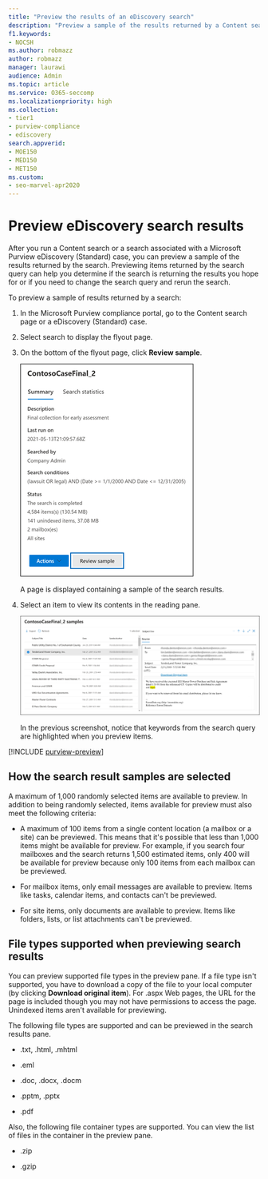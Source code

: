 ```yaml
---
title: "Preview the results of an eDiscovery search"
description: "Preview a sample of the results returned by a Content search or a eDiscovery (Standard) search in the Microsoft Purview compliance portal."
f1.keywords:
- NOCSH
ms.author: robmazz
author: robmazz
manager: laurawi
audience: Admin
ms.topic: article
ms.service: O365-seccomp
ms.localizationpriority: high
ms.collection:
- tier1
- purview-compliance
- ediscovery
search.appverid:
- MOE150
- MED150
- MET150
ms.custom:
- seo-marvel-apr2020
---
```


# Preview eDiscovery search results

After you run a Content search or a search associated with a Microsoft Purview eDiscovery (Standard) case, you can preview a sample of the results returned by the search. Previewing items returned by the search query can help you determine if the search is returning the results you hope for or if you need to change the search query and rerun the search.

To preview a sample of results returned by a search:

1. In the Microsoft Purview compliance portal, go to the Content search page or a eDiscovery (Standard) case.

2. Select search to display the flyout page.

3. On the bottom of the flyout page, click **Review sample**.

   ![Click Review sample on the flyout page to preview results.](../media/PreviewSearchResults1.png)

   A page is displayed containing a sample of the search results.

4. Select an item to view its contents in the reading pane.

   ![Preview items in the reading pane.](../media/PreviewSearchResults2.png)

   In the previous screenshot, notice that keywords from the search query are highlighted when you preview items.

[!INCLUDE [purview-preview](../includes/purview-preview.md)]

## How the search result samples are selected

A maximum of 1,000 randomly selected items are available to preview. In addition to being randomly selected, items available for preview must also meet the following criteria:

- A maximum of 100 items from a single content location (a mailbox or a site) can be previewed. This means that it's possible that less than 1,000 items might be available for preview. For example, if you search four mailboxes and the search returns 1,500 estimated items, only 400 will be available for preview because only 100 items from each mailbox can be previewed.

- For mailbox items, only email messages are available to preview. Items like tasks, calendar items, and contacts can't be previewed.

- For site items, only documents are available to preview. Items like folders, lists, or list attachments can't be previewed.

## File types supported when previewing search results

You can preview supported file types in the preview pane. If a file type isn't supported, you have to download a copy of the file to your local computer (by clicking **Download original item**). For .aspx Web pages, the URL for the page is included though you may not have permissions to access the page. Unindexed items aren't available for previewing.

The following file types are supported and can be previewed in the search results pane.
  
- .txt, .html, .mhtml

- .eml

- .doc, .docx, .docm

- .pptm, .pptx

- .pdf

Also, the following file container types are supported. You can view the list of files in the container in the preview pane.
  
- .zip

- .gzip
